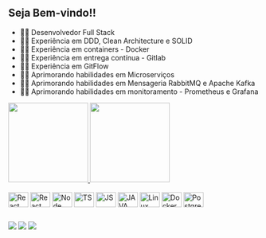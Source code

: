 <h2> Seja Bem-vindo!!</h2>

-   👨‍💻 Desenvolvedor Full Stack
-   👨‍💻 Experiência em DDD, Clean Architecture e SOLID
-   👨‍💻 Experiência em containers - Docker
-   👨‍💻 Experiência em entrega contínua - Gitlab
-   👨‍💻 Experiência em GitFlow
-   👨‍💻 Aprimorando habilidades em Microserviços
-   👨‍💻 Aprimorando habilidades em Mensageria RabbitMQ e Apache Kafka
-   👨‍💻 Aprimorando habilidades em monitoramento - Prometheus e Grafana

<div>
 <a href="https://github.com/edenilson-souza">
    <img height="160em " src="https://github-readme-stats.vercel.app/api?username=edenilson-souza&show_icons=true&theme=apprentice&include_all_commits=true&count_private=true"/>
    <img height="160em" src="https://github-readme-stats.vercel.app/api/top-langs/?username=edenilson-souza&layout=compact&langs_count=7&theme=apprentice"/>

  </a>
</div>

<div style="display:  incline_block"><br>

<img align="center" alt="React" height="30" width="40" src="https://cdn.jsdelivr.net/gh/devicons/devicon/icons/react/react-original.svg" />
<img align="center" alt="React" height="30" width="40" src="https://cdn.jsdelivr.net/gh/devicons/devicon/icons/nextjs/nextjs-original.svg" />
<img align="center" alt="Node" height="30" width="40" src="https://cdn.jsdelivr.net/gh/devicons/devicon/icons/nodejs/nodejs-original.svg" />  
<img align="center" alt="TS" height="30" width="40" src="https://cdn.jsdelivr.net/gh/devicons/devicon/icons/typescript/typescript-original.svg" />
<img align="center" alt="JS" height="30" width="40" src="https://cdn.jsdelivr.net/gh/devicons/devicon/icons/javascript/javascript-original.svg" />
<img align="center" alt="JAVA" height="30" width="40" src="https://cdn.jsdelivr.net/gh/devicons/devicon/icons/java/java-original.svg" />
<img align="center" alt="Linux" height="30" width="40" src="https://cdn.jsdelivr.net/gh/devicons/devicon/icons/linux/linux-original.svg" /> 
<img align="center" alt="Docker" height="30" width="40" src="https://cdn.jsdelivr.net/gh/devicons/devicon/icons/docker/docker-original.svg" />
<img align="center" alt="Postgres" height="30" width="40" src="https://cdn.jsdelivr.net/gh/devicons/devicon/icons/postgresql/postgresql-original.svg" />
</div>

##

<div>
  
<a href = "mailto:edenilson.sza@gmail.com"><img src="https://img.shields.io/badge/Gmail-D14836?style=for-the-badge&logo=gmail&logoColor=white" target="_blank"></a>
 <a href="https://www.linkedin.com/in/edenilson-souza/" target="_blank"><img src="https://img.shields.io/badge/-LinkedIn-%230077B5?style=for-the-badge&logo=linkedin&logoColor=white" target="_blank"></a>
 <a href="http://api.whatsapp.com/send?1=pt_BR&phone=5579999889371" target="_blank"><img src="https://img.shields.io/badge/WhatsApp-25D366?style=for-the-badge&logo=whatsapp&logoColor=white" target="_blank"></a> 
                                                          
                                                          
</div>
